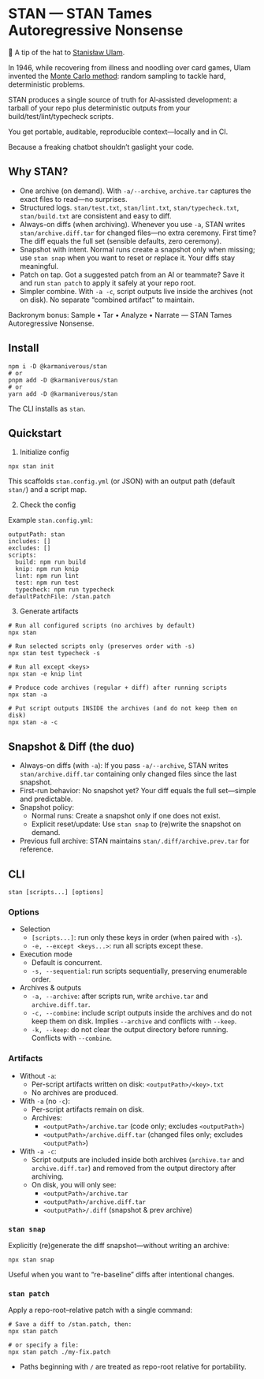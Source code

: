 # STAN — STAN Tames Autoregressive Nonsense

🎲 A tip of the hat to [Stanisław Ulam](https://en.wikipedia.org/wiki/Stanis%C5%82aw_Ulam).

In 1946, while recovering from illness and noodling over card games, Ulam invented the [Monte Carlo method](https://en.wikipedia.org/wiki/Monte_Carlo_method): random sampling to tackle hard, deterministic problems.

STAN produces a single source of truth for AI‑assisted development: a tarball of your repo plus deterministic outputs from your build/test/lint/typecheck scripts.

You get portable, auditable, reproducible context—locally and in CI.

Because a freaking chatbot shouldn’t gaslight your code.

## Why STAN?

- One archive (on demand). With `-a/--archive`, `archive.tar` captures the exact files to read—no surprises.
- Structured logs. `stan/test.txt`, `stan/lint.txt`, `stan/typecheck.txt`, `stan/build.txt` are consistent and easy to diff.
- Always-on diffs (when archiving). Whenever you use `-a`, STAN writes `stan/archive.diff.tar` for changed files—no extra ceremony. First time? The diff equals the full set (sensible defaults, zero ceremony).
- Snapshot with intent. Normal runs create a snapshot only when missing; use `stan snap` when you want to reset or replace it. Your diffs stay meaningful.
- Patch on tap. Got a suggested patch from an AI or teammate? Save it and run `stan patch` to apply it safely at your repo root.
- Simpler combine. With `-a -c`, script outputs live inside the archives (not on disk). No separate “combined artifact” to maintain.

Backronym bonus: Sample • Tar • Analyze • Narrate — STAN Tames Autoregressive Nonsense.

## Install

```
npm i -D @karmaniverous/stan
# or
pnpm add -D @karmaniverous/stan
# or
yarn add -D @karmaniverous/stan
```

The CLI installs as `stan`.

## Quickstart

1. Initialize config

```
npx stan init
```

This scaffolds `stan.config.yml` (or JSON) with an output path (default `stan/`) and a script map.

2. Check the config

Example `stan.config.yml`:

```
outputPath: stan
includes: []
excludes: []
scripts:
  build: npm run build
  knip: npm run knip
  lint: npm run lint
  test: npm run test
  typecheck: npm run typecheck
defaultPatchFile: /stan.patch
```

3. Generate artifacts

```
# Run all configured scripts (no archives by default)
npx stan

# Run selected scripts only (preserves order with -s)
npx stan test typecheck -s

# Run all except <keys>
npx stan -e knip lint

# Produce code archives (regular + diff) after running scripts
npx stan -a

# Put script outputs INSIDE the archives (and do not keep them on disk)
npx stan -a -c
```

## Snapshot & Diff (the duo)

- Always-on diffs (with `-a`): If you pass `-a/--archive`, STAN writes `stan/archive.diff.tar` containing only changed files since the last snapshot.
- First-run behavior: No snapshot yet? Your diff equals the full set—simple and predictable.
- Snapshot policy:
  - Normal runs: Create a snapshot only if one does not exist.
  - Explicit reset/update: Use `stan snap` to (re)write the snapshot on demand.
- Previous full archive: STAN maintains `stan/.diff/archive.prev.tar` for reference.

## CLI

```
stan [scripts...] [options]
```

### Options

- Selection
  - `[scripts...]`: run only these keys in order (when paired with `-s`).
  - `-e, --except <keys...>`: run all scripts except these.
- Execution mode
  - Default is concurrent.
  - `-s, --sequential`: run scripts sequentially, preserving enumerable order.
- Archives & outputs
  - `-a, --archive`: after scripts run, write `archive.tar` and `archive.diff.tar`.
  - `-c, --combine`: include script outputs inside the archives and do not keep them on disk. Implies `--archive` and conflicts with `--keep`.
  - `-k, --keep`: do not clear the output directory before running. Conflicts with `--combine`.

### Artifacts

- Without `-a`:
  - Per-script artifacts written on disk: `<outputPath>/<key>.txt`
  - No archives are produced.
- With `-a` (no `-c`):
  - Per-script artifacts remain on disk.
  - Archives:
    - `<outputPath>/archive.tar` (code only; excludes `<outputPath>`)
    - `<outputPath>/archive.diff.tar` (changed files only; excludes `<outputPath>`)
- With `-a -c`:
  - Script outputs are included inside both archives (`archive.tar` and `archive.diff.tar`) and removed from the output directory after archiving.
  - On disk, you will only see:
    - `<outputPath>/archive.tar`
    - `<outputPath>/archive.diff.tar`
    - `<outputPath>/.diff` (snapshot & prev archive)

### `stan snap`

Explicitly (re)generate the diff snapshot—without writing an archive:

```
npx stan snap
```

Useful when you want to “re-baseline” diffs after intentional changes.

### `stan patch`

Apply a repo-root–relative patch with a single command:

```
# Save a diff to /stan.patch, then:
npx stan patch

# or specify a file:
npx stan patch ./my-fix.patch
```

- Paths beginning with `/` are treated as repo-root relative for portability.
